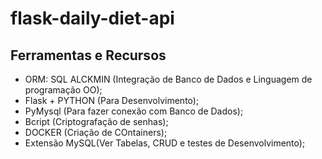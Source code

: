 # flask-daily-diet-api

## Ferramentas e Recursos
- ORM: SQL ALCKMIN (Integração de Banco de Dados e Linguagem de programação OO);
- Flask + PYTHON (Para Desenvolvimento);
- PyMysql (Para fazer conexão com Banco de Dados);
- Bcript (Criptografação de senhas);
- DOCKER (Criação de COntainers);
- Extensão MySQL(Ver Tabelas, CRUD e testes de Desenvolvimento);
